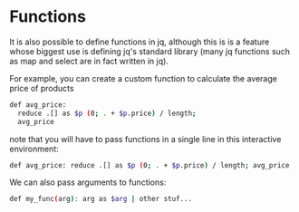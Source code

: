 Functions
========================================

It is also possible to define functions in jq, although this is is a feature whose biggest use is defining jq's standard library (many jq functions such as map and select are in fact written in jq).

For example, you can create a custom function to calculate the average price of products


```bash
def avg_price: 
  reduce .[] as $p (0; . + $p.price) / length; 
  avg_price 
```

note that you will have to pass functions in a single line in this interactive environment:

```bash
def avg_price: reduce .[] as $p (0; . + $p.price) / length; avg_price
```

We can also pass arguments to functions:
```bash
def my_func(arg): arg as $arg | other stuf...
```
